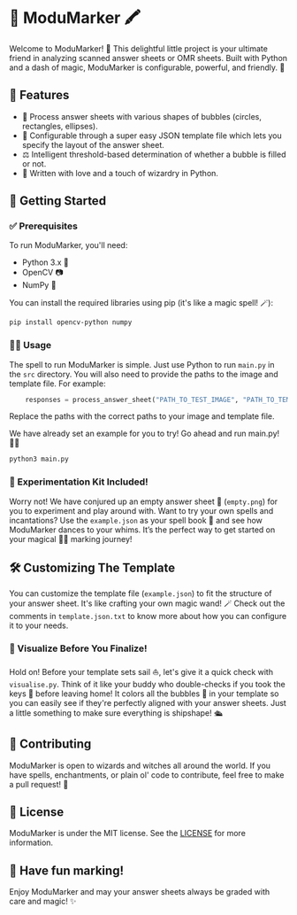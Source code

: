 # 🚀 ModuMarker 🖍️

Welcome to ModuMarker! 🎉 This delightful little project is your ultimate friend in analyzing scanned answer sheets or OMR sheets. Built with Python and a dash of magic, ModuMarker is configurable, powerful, and friendly. 🧙

## 🌟 Features

- 🌈 Process answer sheets with various shapes of bubbles (circles, rectangles, ellipses).
- 📐 Configurable through a super easy JSON template file which lets you specify the layout of the answer sheet.
- ⚖️ Intelligent threshold-based determination of whether a bubble is filled or not.
- 💖 Written with love and a touch of wizardry in Python.

## 🚀 Getting Started

### ✅ Prerequisites

To run ModuMarker, you'll need:

- Python 3.x 🐍
- OpenCV 📷
- NumPy 🔢

You can install the required libraries using pip (it's like a magic spell! 🪄):

```sh
pip install opencv-python numpy
```

### 🧙‍♂️ Usage

The spell to run ModuMarker is simple. Just use Python to run `main.py` in the `src` directory. You will also need to provide the paths to the image and template file. For example:

```py
    responses = process_answer_sheet("PATH_TO_TEST_IMAGE", "PATH_TO_TEMPLATE")
```

Replace the paths with the correct paths to your image and template file.

We have already set an example for you to try! Go ahead and run main.py! 🧙‍♀️

```sh
python3 main.py
```


### 🎨 Experimentation Kit Included!

Worry not! We have conjured up an empty answer sheet 📄 (`empty.png`) for you to experiment and play around with. Want to try your own spells and incantations? Use the `example.json` as your spell book 📜 and see how ModuMarker dances to your whims. It’s the perfect way to get started on your magical 🧙‍♂️ marking journey!

## 🛠️ Customizing The Template

You can customize the template file (`example.json`) to fit the structure of your answer sheet. It's like crafting your own magic wand! 🪄 Check out the comments in `template.json.txt` to know more about how you can configure it to your needs.

### 🌈 Visualize Before You Finalize!

Hold on! Before your template sets sail ⛵, let's give it a quick check with `visualise.py`. Think of it like your buddy who double-checks if you took the keys 🔑 before leaving home! It colors all the bubbles 🎨 in your template so you can easily see if they're perfectly aligned with your answer sheets. Just a little something to make sure everything is shipshape! 🛳️


## 🙌 Contributing

ModuMarker is open to wizards and witches all around the world. If you have spells, enchantments, or plain ol' code to contribute, feel free to make a pull request! 🚀

## 📜 License

ModuMarker is under the MIT license. See the [LICENSE](LICENSE) for more information.

## 🎉 Have fun marking!

Enjoy ModuMarker and may your answer sheets always be graded with care and magic! ✨